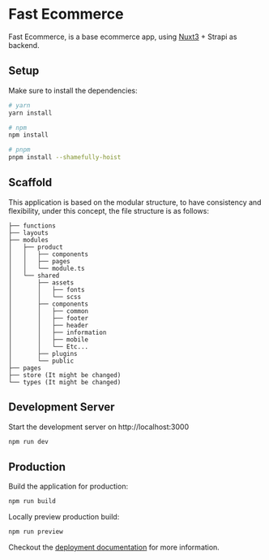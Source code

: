 # Fast Ecommerce

Fast Ecommerce, is a base ecommerce app, using [Nuxt3](<(https://v3.nuxtjs.org)>) + Strapi as backend.

## Setup

Make sure to install the dependencies:

```bash
# yarn
yarn install

# npm
npm install

# pnpm
pnpm install --shamefully-hoist
```

## Scaffold

This application is based on the modular structure, to have consistency and flexibility, under this concept, the file structure is as follows:

```
├── functions
├── layouts
├── modules
│   ├── product
│   │   ├── components
│   │   ├── pages
│   │   └── module.ts
│   └── shared
│       ├── assets
│       │   ├── fonts
│       │   └── scss
│       ├── components
│       │   ├── common
│       │   ├── footer
│       │   ├── header
│       │   ├── information
│       │   ├── mobile
│       │   └── Etc...
│       ├── plugins
│       └── public
├── pages
├── store (It might be changed)
└── types (It might be changed)
```

## Development Server

Start the development server on http://localhost:3000

```bash
npm run dev
```

## Production

Build the application for production:

```bash
npm run build
```

Locally preview production build:

```bash
npm run preview
```

Checkout the [deployment documentation](https://v3.nuxtjs.org/guide/deploy/presets) for more information.
